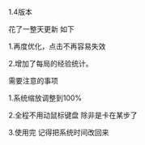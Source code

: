 1.4版本

花了一整天更新 如下

1.再度优化，点击不再容易失效

2.增加了每局的经验统计。

需要注意的事项

1.系统缩放调整到100%

2.全程不用动鼠标键盘 除非是卡在某步了

3.使用完 记得把系统时间改回来
